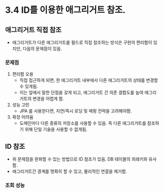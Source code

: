 # 3.4 ID를 이용한 애그리거트 참조.
## 애그리거트 직접 참조
- 애그리거트가 다른 애그리거트를 필드로 직접 참조하는 방식은 구현의 편리함이 있지만, 다음의 문제점이 있음.

### 문제점
1. 편리함 오용
    - 직접 접근하게 되면, 한 애그리거트 내부에서 다른 애그리거트의 상태를 변경할 수 있게됨.
    - 이는 앞에서 말한 단점을 갖게 되고, 애그리거트 간 의존 결합도를 높여 애그리거트의 변경을 어렵게 함.
2. 성능 고민
    - JPA 를 사용한다면, 지연/즉시 로딩 및 매핑 전략을 고려해야함.
3. 확장 어려움
    - 도메인마다 다른 종류의 저장소를 사용할 수 있음. 즉 다른 애그리거트를 참조하기 위해 단일 기술을 사용할 수 없게됨.

## ID 참조
- 위 문제점을 완화할 수 있는 방법으로 ID 참조가 있음. DB 테이블의 외래키와 유사함.
- 애그리거트간 경계를 명확히 할 수 있고, 물리적인 연결을 제거함.

### 조회 성능